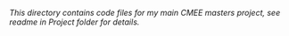 *This directory contains code files for my main CMEE masters project, see readme in Project folder for details.*
